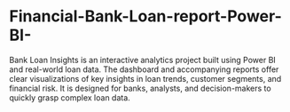 # Financial-Bank-Loan-report-Power-BI-
Bank Loan Insights is an interactive analytics project built using Power BI and real-world loan data. The dashboard and accompanying reports offer clear visualizations of key insights in loan trends, customer segments, and financial risk. It is designed for banks, analysts, and decision-makers to quickly grasp complex loan data.
